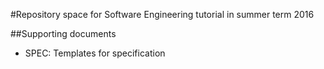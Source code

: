 #Repository space for Software Engineering tutorial in summer term 2016

##Supporting documents
* SPEC: Templates for specification